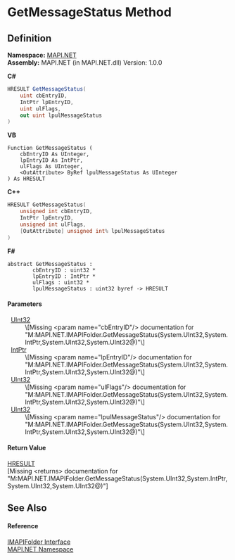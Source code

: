 # GetMessageStatus Method




## Definition
**Namespace:** <a href="5bef4637-66f8-16d4-e5f4-4d0da57a1538.md">MAPI.NET</a>  
**Assembly:** MAPI.NET (in MAPI.NET.dll) Version: 1.0.0

**C#**
``` C#
HRESULT GetMessageStatus(
	uint cbEntryID,
	IntPtr lpEntryID,
	uint ulFlags,
	out uint lpulMessageStatus
)
```
**VB**
``` VB
Function GetMessageStatus ( 
	cbEntryID As UInteger,
	lpEntryID As IntPtr,
	ulFlags As UInteger,
	<OutAttribute> ByRef lpulMessageStatus As UInteger
) As HRESULT
```
**C++**
``` C++
HRESULT GetMessageStatus(
	unsigned int cbEntryID, 
	IntPtr lpEntryID, 
	unsigned int ulFlags, 
	[OutAttribute] unsigned int% lpulMessageStatus
)
```
**F#**
``` F#
abstract GetMessageStatus : 
        cbEntryID : uint32 * 
        lpEntryID : IntPtr * 
        ulFlags : uint32 * 
        lpulMessageStatus : uint32 byref -> HRESULT 
```



#### Parameters
<dl><dt>  <a href="https://learn.microsoft.com/dotnet/api/system.uint32" target="_blank" rel="noopener noreferrer">UInt32</a></dt><dd>\[Missing &lt;param name="cbEntryID"/&gt; documentation for "M:MAPI.NET.IMAPIFolder.GetMessageStatus(System.UInt32,System.IntPtr,System.UInt32,System.UInt32@)"\]</dd><dt>  <a href="https://learn.microsoft.com/dotnet/api/system.intptr" target="_blank" rel="noopener noreferrer">IntPtr</a></dt><dd>\[Missing &lt;param name="lpEntryID"/&gt; documentation for "M:MAPI.NET.IMAPIFolder.GetMessageStatus(System.UInt32,System.IntPtr,System.UInt32,System.UInt32@)"\]</dd><dt>  <a href="https://learn.microsoft.com/dotnet/api/system.uint32" target="_blank" rel="noopener noreferrer">UInt32</a></dt><dd>\[Missing &lt;param name="ulFlags"/&gt; documentation for "M:MAPI.NET.IMAPIFolder.GetMessageStatus(System.UInt32,System.IntPtr,System.UInt32,System.UInt32@)"\]</dd><dt>  <a href="https://learn.microsoft.com/dotnet/api/system.uint32" target="_blank" rel="noopener noreferrer">UInt32</a></dt><dd>\[Missing &lt;param name="lpulMessageStatus"/&gt; documentation for "M:MAPI.NET.IMAPIFolder.GetMessageStatus(System.UInt32,System.IntPtr,System.UInt32,System.UInt32@)"\]</dd></dl>

#### Return Value
<a href="50596607-a328-ef10-6ea9-0448fbb7d197.md">HRESULT</a>  
\[Missing &lt;returns&gt; documentation for "M:MAPI.NET.IMAPIFolder.GetMessageStatus(System.UInt32,System.IntPtr,System.UInt32,System.UInt32@)"\]

## See Also


#### Reference
<a href="a5eb5918-6571-0710-67c7-a210d1ad706f.md">IMAPIFolder Interface</a>  
<a href="5bef4637-66f8-16d4-e5f4-4d0da57a1538.md">MAPI.NET Namespace</a>  
